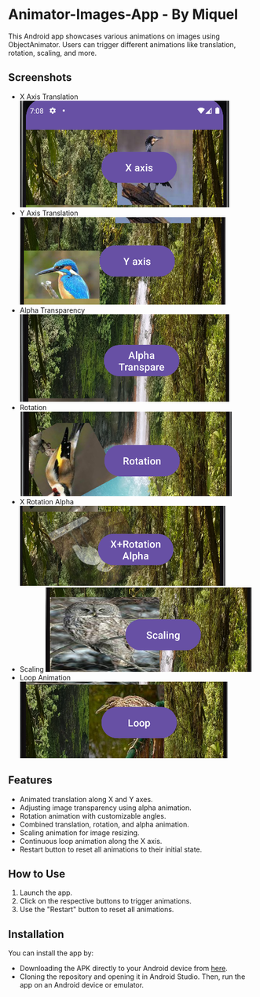 # Animator-Images-App - By Miquel

This Android app showcases various animations on images using ObjectAnimator. Users can trigger different animations like translation, rotation, scaling, and more.

## Screenshots
- X Axis Translation
  ![X Axis](/images/xAxis.PNG)
- Y Axis Translation
  ![Y Axis](/images/yAxis.PNG)
- Alpha Transparency
  ![Alpha Transparency](/images/alphaTranspare.PNG)
- Rotation
  ![Rotation](/images/rotation.PNG)
- X Rotation Alpha
  ![X Rotation Alpha](/images/x-rotationaAlpha.PNG)
- Scaling
  ![Scaling](/images/scaling.PNG)
- Loop Animation
  ![Loop](/images/loop.PNG)

## Features
- Animated translation along X and Y axes.
- Adjusting image transparency using alpha animation.
- Rotation animation with customizable angles.
- Combined translation, rotation, and alpha animation.
- Scaling animation for image resizing.
- Continuous loop animation along the X axis.
- Restart button to reset all animations to their initial state.

## How to Use
1. Launch the app.
2. Click on the respective buttons to trigger animations.
3. Use the "Restart" button to reset all animations.

## Installation
You can install the app by:
- Downloading the APK directly to your Android device from [here](app-debug.apk).
- Cloning the repository and opening it in Android Studio. Then, run the app on an Android device or emulator.
